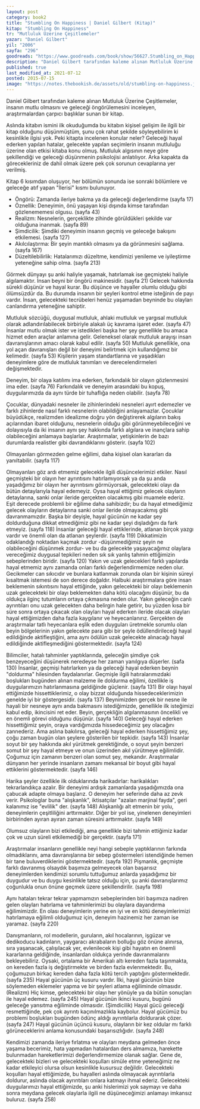 ```yaml
---
layout: post  
category: book2  
title: "Stumbling On Happiness | Daniel Gilbert (Kitap)"  
kitap: "Stumbling On Happiness"  
tr: "Mutluluk Üzerine Çeşitlemeler"  
yazar: "Daniel Gilbert"  
yil: "2006"  
sayfa: "296"  
goodreads: "https://www.goodreads.com/book/show/56627.Stumbling_on_Happiness"
description: "Daniel Gilbert tarafından kaleme alınan Mutluluk Üzerine Çeşitlemeler, insanın mutlu olmasını ve geleceği öngörülemesini inceleyen, araştırmalardan çarpıcı başlıklar sunan bir kitap. "
published: true
last_modified_at: 2021-07-12
posted: 2015-07-15
image: "https://notes.thebookish.de/assets/old/stumbling-on-happiness.jpg"
---
```


Daniel Gilbert tarafından kaleme alınan Mutluluk Üzerine Çeşitlemeler, insanın mutlu olmasını ve geleceği öngörülemesini inceleyen, araştırmalardan çarpıcı başlıklar sunan bir kitap. 
  
Aslında kitabın ismini ilk okuduğumda bu kitabın kişisel gelişim ile ilgili bir kitap olduğunu düşünmüştüm, şunu çok rahat şekilde söyleyebilirim ki kesinlikle ilgisi yok. Peki kitapta incelenen konular neler? Geleceği hayal ederken yapılan hatalar, gelecekte yapılan seçimlerin insanın mutluluğu üzerine olan etkisi kitaba konu olmuş. Mutluluk algısının neye göre şekillendiği ve geleceği düşünmenin psikolojisi anlatılıyor. Arka kapakta da görecekleriniz de dahil olmak üzere pek çok sorunun cevaplarına yer verilmiş.

Kitap 6 kısımdan oluşuyor, her bölümün sonunda ise sonraki bölümlere ve geleceğe atıf yapan "İlerisi" kısmı bulunuyor.  

-   Öngörü: Zamanda ileriye bakma ya da geleceği değerlendirme (sayfa 17)
-   Öznellik: Deneyimin, önü yaşayan kişi dışında kimse tarafından gözlenememesi olgusu. (sayfa 43)
-   Realizm: Nesnelerin, gerçeklikte zihinde görüldükleri şekilde var olduğuna inanmak. (sayfa 89)
-   Şimdicilik: Şimdiki deneyimin insanın geçmiş ve geleceğe bakışını etkilemesi. (sayfa 127)
-   Akılcılaştırma: Bir şeyin mantıklı olmasını ya da görünmesini sağlama. (sayfa 167)
-   Düzeltilebilirlik: Hatalarımızı düzeltme, kendimizi yenileme ve iyileştirme yeteneğine sahip olma. (sayfa 213)

Görmek dünyayı şu anki haliyle yaşamak, hatırlamak ise geçmişteki haliyle algılamaktır. İnsan beyni bir öngörü makinesidir. (sayfa 21) Gelecek hakkında sürekli düşünür ve hayal kurar. Bu düşünce ve hayaller olumlu olduğu gibi ölümsüzdür da. Bu durumda insanın bir şeyleri kontrol etme isteğinin de payı vardır. İnsan, gelecekteki tecrübeleri henüz yaşamadan beyninde bu olayları canlandırma yeteneğine sahiptir.  
  
Mutluluk sözcüğü, duygusal mutluluk, ahlaki mutluluk ve yargısal mutluluk olarak adlandırılabilecek birbiriyle alakalı üç kavrama işaret eder. (sayfa 47) İnsanlar mutlu olmak ister ve istedikleri başka her şey genellikle bu amaca hizmet eden araçlar anlamına gelir. Geleneksel olarak mutluluk arayışı insan davranışlarının amacı olarak kabul edilir. (sayfa 50) Mutluluk genellikle, ona yol açan davranışları değil bir deneyimi belirtmek için kullandığımız bir kelimedir. (sayfa 53) Kişilerin yaşam standartlarına ve yaşadıkları deneyimlere göre de mutluluk tanımları ve derecelendirmeleri değişmektedir.  
  
Deneyim, bir olaya katılımı ima ederken, farkındalık bir olayın gözlenmesini ima eder. (sayfa 76) Farkındalık ve deneyim arasındaki bu kopuş, duygularımızda da aynı türde bir tuhaflığa neden olabilir. (sayfa 78)  
  
Çocuklar, dünyadaki nesneler ile zihinlerindeki nesneleri ayırt edemezler ve farklı zihinlerde nasıl farklı nesnelerin olabildiğini anlayamazlar. Çocuklar büyüdükçe, realizmden idealizme doğru yön değiştirerek algıların bakış açılarından ibaret olduğunu, nesnelerin olduğu gibi görünmeyebileceğini ve dolayısıyla da iki insanın aynı şey hakkında farklı algılara ve inançlara sahip olabileceğini anlamaya başlarlar. Araştırmalar, yetişkinlerin de bazı durumlarda realistler gibi davrandıklarını gösterir. (sayfa 102)  
  
Olmayanları görmezden gelme eğilimi, daha kişisel olan kararları da yanıltabilir. (sayfa 117)  
  
Olmayanları göz ardı etmemiz gelecekle ilgili düşüncelerimizi etkiler. Nasıl geçmişteki bir olayın her ayrıntısını hatırlamıyorsak ya da şu anda yaşadığımız bir olayın her ayrıntısını görmüyorsak, gelecekteki olayı da bütün detaylarıyla hayal edemeyiz. Oysa hayal ettiğimiz gelecek olayların detaylarına, sanki onlar ileride gerçekten olacakmış gibi muamele ederiz. Eşit derecede problemli bir eğilime daha sahibizdir; bu da hayal etmediğimiz gelecek olayların detaylarına sanki onlar ileride olmayacakmış gibi davranmamızdır. Başka bir deyişle, hayal gücünün ne kadar şey doldurduğuna dikkat etmediğimiz gibi ne kadar şeyi dışladığını da fark etmeyiz. (sayfa 118) İnsanlar geleceği hayal ettiklerinde, atlanan birçok yazgı vardır ve önemli olan da atlanan şeylerdir. (sayfa 119) Dikkatimizin odaklandığı noktadan kaçmak zordur -düşünmediğimiz şeyin ne olabileceğini düşünmek zordur- ve bu da gelecekte yaşayacağımız olaylara vereceğimiz duygusal tepkileri neden sık sık yanlış tahmin ettiğimizin sebeplerinden biridir. (sayfa 120) Yakın ve uzak gelecekleri farklı yapılarda hayal etmemiz aynı zamanda onları farklı değerlendirmemize neden olur. Gecikmeler can sıkıcıdır ve bunlara katlanmak zorunda olan bir kişinin süreyi kısaltmak istemesi de son derece doğaldır. Halbuki araştırmalara göre insan beklemenin sıkıntısını hayal ettiğinde, yakın gelecekteki bir olayı beklemenin uzak gelecekteki bir olayı beklemekten daha kötü olacağını düşünür, bu da oldukça ilginç tutumların ortaya çıkmasına neden olur. Yakın geleceğin canlı ayrıntıları onu uzak gelecekten daha belirgin hale getirir, bu yüzden kısa bir süre sonra ortaya çıkacak olan olayları hayal ederken ileride olacak olayları hayal ettiğimizden daha fazla kaygılanır ve heyecanlanırız. Gerçekten de araştırmalar tatlı heyecanlara eşlik eden duyguları üretmekle sorumlu olan beyin bölgelerinin yakın gelecekte para gibi bir şeyle ödüllendirileceği hayal edildiğinde aktifleştiğini, ama aynı ödülün uzak gelecekte alınacağı hayal edildiğinde aktifleşmediğini göstermektedir. (sayfa 124)  
  
Bilimciler, hatalı tahminler yaptıklarında, geleceğin şimdiye çok benzeyeceğini düşünerek neredeyse her zaman yanılgıya düşerler. (safa 130) İnsanlar, geçmişi hatırlarken ya da geleceği hayal ederken beynin "doldurma" hilesinden faydalanırlar. Geçmişle ilgili hatıralarımızdaki boşlukları bugünden alınan malzeme ile doldurma eğilimi, özellikle iş duygularımızın hatırlanmasına geldiğinde güçlenir. (sayfa 131) Bir olayı hayal ettiğimizde hissettiklerimiz, o olay bizzat olduğunda hissedeceklerimizin genelde iyi bir göstergesidir. (sayfa 137) Beynimizden gerçek bir nesne ile hayali bir nesneye aynı anda bakmasını istediğimizde, genellikle ilk isteğimizi kabul edip, ikincisini ret eder. Beyin, gerçekliğin algılanmasının öncelikli ve en önemli görevi olduğunu düşünür. (sayfa 140) Geleceği hayal ederken hissettiğimiz şeyin, oraya vardığımızda hissedeceğimiz şey olacağını zannederiz. Ama aslına bakılırsa, geleceği hayal ederken hissettiğimiz şey, çoğu zaman bugün olan şeylere gösterilen bir tepkidir. (sayfa 143) İnsanlar soyut bir şey hakkında akıl yürütmek gerektiğinde, o soyut şeyin benzeri somut bir şey hayal etmeye ve onun üzerinden akıl yürütmeye eğilimlidir. Çoğumuz için zamanın benzeri olan somut şey, mekandır. Araştırmalar dünyanın her yerinde insanların zamanı mekansal bir boyut gibi hayal ettiklerini göstermektedir. (sayfa 146)  
  
Harika şeyler özellikle ilk olduklarında harikadırlar: harikalıkları tekrarlandıkça azalır. Bir deneyimi ardışık zamanlarda yaşadığımızda ona çabucak adapte olmaya başlarız. O deneyim her seferinde daha az zevk verir. Psikologlar buna "alışkanlık", iktisatçılar "azalan marjinal fayda", geri kalanımız ise "evlilik" der. (sayfa 148) Alışkanlığı alt etmenin bir yolu, deneyimlerin çeşitliliğini arttırmaktır. Diğer bir yol ise, yinelenen deneyimleri birbirinden ayıran ayıran zaman süresini arttırmaktır. (sayfa 149)  
  
Olumsuz olayların bizi etkilediği, ama genellikle bizi tahmin ettiğimiz kadar çok ve uzun süreli etkilemediği bir gerçektir. (sayfa 171)  
  
Araştırmalar insanların genellikle neyi hangi sebeple yaptıklarının farkında olmadıklarını, ama davranışlarına bir sebep göstermeleri istendiğinde hemen bir tane buluverdiklerini göstermektedir. (sayfa 192) Pişmanlık, geçmişte farklı davranmış olsaydık başımıza gelmeyecek olan başarısız deneyimlerden kendimizi sorumlu tuttuğumuz anlarda yaşadığımız bir duygudur ve bu duygu kesinlikle tatsız olduğu için, şu anki davranışlarımız çoğunlukla onun önüne geçmek üzere şekillendirilir. (sayfa 198)  
  
Aynı hataları tekrar tekrar yapmamızın sebeplerinden biri başımıza nadiren gelen olayları hatırlama ve tahminlerimizi bu olaylara dayandırma eğilimimizdir. En olası deneyimlerin yerine en iyi ve en kötü deneyimlerimizi hatırlamaya eğilimli olduğumuz için, deneyim hazinemiz her zaman ise yaramaz. (sayfa 220)  
  
Danışmanların, rol modellerin, guruların, akıl hocalarının, işgüzar ve dedikoducu kadınların, yaygaracı akrabaların bolluğu göz önüne alınırsa, sıra yaşanacak, çalışılacak yer, evlenilecek kişi gibi hayatın en önemli kararlarına geldiğinde, insanlardan oldukça yerinde davranmalarını bekleyebiliriz. Oysaki, ortalama bir Amerikalı altı kereden fazla taşınmakta, on kereden fazla iş değiştirmekte ve birden fazla evlenmektedir. Bu, çoğumuzun birkaç kereden daha fazla kötü tercih yaptığını göstermektedir. (sayfa 235) Hayal gücünün üç kusuru vardır. İlki, hayal gücünün bize söylemeden eklemeler yapma ve bir şeyleri atlama eğiliminde olmasıdır. (Realizm) Hiç kimse, gelecekteki bir olayı her yönüyle ya da bütün sonuçları ile hayal edemez. (sayfa 245) Hayal gücünün ikinci kusuru, bugünü geleceğe yansıtma eğiliminde olmasıdır. (Şimdicilik) Hayal gücü geleceği resmettiğinde, pek çok ayrıntı kaçınılmazlıkla kaybolur. Hayal gücümüz bu problemi boşlukları bugünden ödünç aldığı ayrıntılarla doldurarak çözer. (sayfa 247) Hayal gücünün üçüncü kusuru, olayların bir kez oldular mı farklı görüneceklerini anlama konusundaki başarısızlığıdır. (sayfa 248)  
  
Kendimizi zamanda ileriye fırlatma ve olayları meydana gelmeden önce yaşama becerimiz, hata yapmadan hatalardan ders almamıza, harekette bulunmadan hareketlerimizi değerlendirmemize olanak sağlar. Gene de, gelecekteki bizleri ve gelecekteki koşulları simüle etme yeteneğimiz ne kadar etkileyici olursa olsun kesinlikle kusursuz değildir. Gelecekteki koşulları hayal ettiğimizde, bu hayalleri aslında olmayacak ayrıntılarla doldurur, aslında olacak ayrıntıları onlara katmayı ihmal ederiz. Gelecekteki duygularımızı hayal ettiğimizde, şu anki hislerimizi yok saymayı ve daha sonra meydana gelecek olaylarla ilgili ne düşüneceğimizi anlamayı imkansız buluruz. (sayfa 258)  
